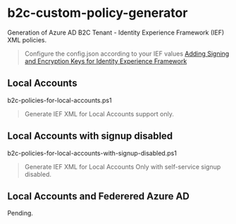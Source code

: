 # b2c-custom-policy-generator

Generation of Azure AD B2C Tenant - Identity Experience Framework (IEF) XML policies.

> Configure the config.json according to your IEF values
[Adding Signing and Encryption Keys for Identity Experience Framework](https://learn.microsoft.com/en-us/azure/active-directory-b2c/tutorial-create-user-flows?pivots=b2c-custom-policy#add-signing-and-encryption-keys-for-identity-experience-framework-applications)

## Local Accounts
b2c-policies-for-local-accounts.ps1
> Generate IEF XML for Local Accounts support only.

## Local Accounts with signup disabled
b2c-policies-for-local-accounts-with-signup-disabled.ps1
> Generate IEF XML for Local Accounts Only with self-service signup disabled.

## Local Accounts and Federered Azure AD
Pending.